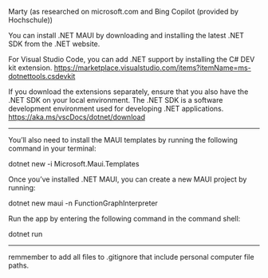 
Marty (as researched on microsoft.com and Bing Copilot (provided by Hochschule))

You can install .NET MAUI by downloading and installing the latest .NET SDK from the .NET website. 

For Visual Studio Code, you can add .NET support by installing the C# DEV kit extension. 
https://marketplace.visualstudio.com/items?itemName=ms-dotnettools.csdevkit

If you download the extensions separately, ensure that you also have the .NET SDK on your local environment. The .NET SDK is a software development environment used for developing .NET applications.
https://aka.ms/vscDocs/dotnet/download

-----------------------------------------------------

You’ll also need to install the MAUI templates by running the following command in your terminal:

dotnet new -i Microsoft.Maui.Templates

Once you’ve installed .NET MAUI, you can create a new MAUI project by running:

dotnet new maui -n FunctionGraphInterpreter

Run the app by entering the following command in the command shell:

dotnet run

---------

remmember to add all files to .gitignore that include personal computer file paths.